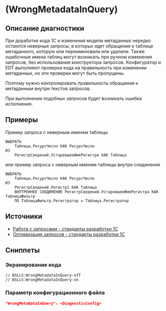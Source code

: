 # <Diagnostic name> (WrongMetadataInQuery)

<Metadata>

## <Params>

<!-- Блоки выше заполняются автоматически, не трогать -->
## Описание диагностики
<!-- Описание диагностики заполняется вручную. Необходимо понятным языком описать смысл и схему работу -->
При доработке кода 1С и изменения модели метаданных нередко остаются неверные запросы, в которых идет обращение к таблице метаданного, которую или переименовали или удалили.
Также ошибочные имена таблиц могут возникать при ручном изменения запросов, без использования конструктора запросов.
Конфигуратор и EDT выполняют проверки кода на правильность при изменении метаданных, но эти проверки могут быть пропущены.

Поэтому нужно контролировать правильность обращения к метаданным внутри текстов запросов.

При выполнении подобных запросов будет возникать ошибка исполнения.

## Примеры
<!-- В данном разделе приводятся примеры, на которые диагностика срабатывает, а также можно привести пример, как можно исправить ситуацию -->

Пример запроса с неверным именем таблицы
```sdbl
ВЫБРАТЬ
	Таблица.РесурсЧисло КАК РесурсЧисло
ИЗ
	РегистрСведений.УстаревшееИмяРегистра КАК Таблица
```
или пример запроса с неверным именем таблицы внутри соединения
```sdbl
ВЫБРАТЬ
	Таблица.РесурсЧисло КАК РесурсЧисло
ИЗ
	РегистрСведений.Регистр1 КАК Таблица
	ВНУТРЕННЕЕ СОЕДИНЕНИЕ РегистрСведений.УстаревшееИмяРегистра КАК ТаблицаФильтр
	ПО ТаблицаФильтр.Регистратор = Таблица.Регистратор
```

## Источники
<!-- Необходимо указывать ссылки на все источники, из которых почерпнута информация для создания диагностики -->
<!-- Примеры источников

* Источник: [Стандарт: Тексты модулей](https://its.1c.ru/db/v8std#content:456:hdoc)
* Полезная информация: [Отказ от использования модальных окон](https://its.1c.ru/db/metod8dev#content:5272:hdoc)
* Источник: [Cognitive complexity, ver. 1.4](https://www.sonarsource.com/docs/CognitiveComplexity.pdf) -->
- [Работа с запросами - стандарты разработки 1С](https://its.1c.ru/db/v8std#browse:13:-1:26:27)
- [Оптимизация запросов - стандарты разработки 1С](https://its.1c.ru/db/v8std#browse:13:-1:26:28)

## Сниппеты
<!-- Блоки ниже заполняются автоматически, не трогать -->

### Экранирование кода

```bsl
// BSLLS:WrongMetadataInQuery-off
// BSLLS:WrongMetadataInQuery-on
```

### Параметр конфигурационного файла

```json
"WrongMetadataInQuery": <DiagnosticConfig>
```
